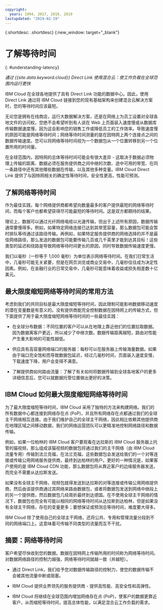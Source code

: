 ```yaml
---
copyright:
  years: 1994, 2017, 2018, 2019
lastupdated: "2019-02-19"
---
```


{:shortdesc: .shortdesc}
{:new_window: target="_blank"}

# 了解等待时间
{: #understanding-latency}

_通过 {{site.data.keyword.cloud}} Direct Link 使用混合云：使工作负载在全球范围内运行更快_

IBM Cloud 在全球各地提供了具有 Direct Link 功能的数据中心。因此，使用 Direct Link 通过将 IBM Cloud 链接到您的现有基础架构来创建混合云解决方案时，您的等待时间应该最短。

无论您是拥有在线商店，运行大数据解决方案，还是在网络上为员工设置对全球各地文件的访问权，您绝不会希望听到有人说在 Web 上页面装入速度慢或从数据库传输数据速度慢，因为这会影响您的销售工作或降低员工的工作效率。导致速度慢的原因可能是网络等待时间；网络等待时间测量的是在因特网上两个连接点之间的数据传输速度。您可以将网络等待时间视为一个数据包从一个位置转移到另一个位置所用的时间量。

在全球范围内，因特网的总体等待时间可能会有很大差异 - 这取决于数据必须物理上传输的距离、数据必须在服务提供商之间中继的次数、途中可用的带宽、在同一条路径中还有其他哪些数据在传输，以及其他多种变量。IBM Cloud Direct Link 提供了与因特网相关的确定性等待时间，安全性更高，性能可预测。


## 了解网络等待时间

作为最佳实践，每个网络提供商都希望向数量最多的客户提供最短的网络等待时间，而每个客户也都希望获得尽可能最短的等待时间。这是双方都期待的结果。

理论上，数据可以通过光纤网络电缆以光速传输，但出于上述所有原因，数据传输通常要慢得多。例如，如果特定网络连接已达到其带宽容量，那么数据包可能会暂时排队等待通过该路径传输。再例如，如果特定服务提供商的网络选择的并不是最佳网络路径，那么发送的数据包可能要传输几百或几千英里才能到达其目标！这些类型的延迟和绕路是导致网络等待时间更长的原因，同时导致数据传输速度更慢。

我们以毫秒（一秒等于 1,000 毫秒）为单位表示网络等待时间。在我们日常生活中，几毫秒可能无关紧要，但是在网页浏览或商业交易中，几毫秒往往成为决定性因素。例如，在金融行业的日常交易中，几毫秒可能意味着收益或损失相差数十亿美元。

## 最大限度缩短网络等待时间的常用方法

考虑到我们的共同目标是最大限度缩短等待时间，因此限制可能影响数据移动速度的潜在变量数是有意义的。没有提供商能完全控制数据在因特网上的传输方式，但下面提供了用于最大限度缩短网络等待时间的一些最佳实践：

 * 在全球分布数据：不同位置的客户可以从在地理上靠近他们的位置拉取数据。因为数据离客户更近，所以减少了中继次数。数据传输距离越短，路由对性能产生重大影响的可能性越低。

 * 供应具有高容量网络端口的服务器：每秒可以在服务器上传输海量数据。如果由于端口完全饱和而导致数据包延迟，经过几毫秒时间，页面装入速度变慢，下载速度下降，用户会变得不满意。

 * 了解提供商如何路由流量：了解了有关如何将数据传输到全球各地客户的更多详细信息后，您可以就数据托管位置做出更好的决策。

## IBM Cloud 如何最大限度缩短网络等待时间

为了最大限度缩短等待时间，IBM Cloud 采用了独特的方法来构建网络。我们的所有数据中心都连接到网络存在点 (PoP)，并且所有网络存在点都通过我们的全球主干网络相互连接。由于我们维护自己的全球主干网络，因此相比依赖其他提供商在地理区域之间移动数据，我们的网络运营团队可以更精准地控制网络路径和数据传输。
 
例如，如果一位柏林的 IBM Cloud 客户要观看在达拉斯的 IBM Cloud 服务器上托管的猫视频，那么组成该猫视频的数据包将通过我们的主干网络（由 IBM Cloud 流量专用）传输到法兰克福，在法兰克福，这些数据包会发送给我们的一个对等连接或传输公用网络服务提供商，最终到达柏林的用户。更好的一种情况是，如果客户使用的是 IBM Cloud CDN 功能，那么数据包将从靠近客户的边缘服务器发送，而完全不需要从达拉斯发送。

如果没有全球主干网络，视频包就得发送到达拉斯的对等连接或传输公用网络提供商，然后由该提供商通过其网络来路由数据包，或者将数据包发送到网络中继段上的另一个提供商，然后数据包几经周折最终到达德国。在不使用全球主干网络的情况下，数据包也完全有可能以相同的网络等待时间从达拉斯到达柏林，但是如果没有全球主干网络，存在的变量更多；要想保证或预测总等待时间，难度要大得多。

IBM Cloud 除了使用自己的全球主干网络，还将公共、专用和管理流量分段到不同的网络端口上。这意味着可传输不同类型的流量而互不干扰。

## 摘要：网络等待时间

客户希望尽快收到您的数据。数据在因特网上传输所用的时间称为网络等待时间。对数据网络路径的控制力越强，网络等待时间就越一致（并越短）。

* 通过 Direct Link，我们给予您对数据传输路径的控制力，使您的数据传输不会被其他流量中断或阻塞。

* IBM Cloud 提供业界领先的服务提供商 - 提供高性能、高安全性和高弹性。

* IBM Cloud 将继续在全球范围内增加网络存在点 (PoP)，使客户的数据更靠近客户，从而缩短等待时间，提高总体性能，以满足混合云工作负载的需求。

